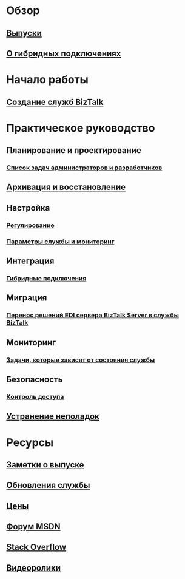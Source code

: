 # Обзор
## [Выпуски](biztalk-editions-feature-chart.md)
## [О гибридных подключениях](integration-hybrid-connection-overview.md)

# Начало работы
## [Создание служб BizTalk](biztalk-provision-services.md)

# Практическое руководство
## Планирование и проектирование
### [Список задач администраторов и разработчиков](biztalk-services-administration-and-development-task-list.md)
## [Архивация и восстановление](biztalk-backup-restore.md)
## Настройка
### [Регулирование](biztalk-throttling-thresholds.md)
### [Параметры службы и мониторинг](biztalk-dashboard-monitor-scale-tabs.md)
## Интеграция
### [Гибридные подключения](integration-hybrid-connection-create-manage.md)
## Миграция
### [Перенос решений EDI сервера BizTalk Server в службы BizTalk](biztalk-migrating-to-edi-guide.md)
## Мониторинг
### [Задачи, которые зависят от состояния службы](biztalk-service-state-chart.md)
## Безопасность
### [Контроль доступа](biztalk-issuer-name-issuer-key.md)
## [Устранение неполадок](biztalk-troubleshoot-using-ops-logs.md)

# Ресурсы
## [Заметки о выпуске](biztalk-release-notes.md)
## [Обновления службы](https://azure.microsoft.com/updates/?product=biztalk-services)
## [Цены](https://azure.microsoft.com/pricing/details/biztalk-services/)
## [Форум MSDN](https://social.msdn.microsoft.com/Forums/en-US/home?forum=azurebiztalksvcs)
## [Stack Overflow](http://stackoverflow.com/questions/tagged/biztalk-services)
## [Видеоролики](https://azure.microsoft.com/documentation/videos/index/?services=biztalk-services)


<!--HONumber=Feb17_HO3-->


